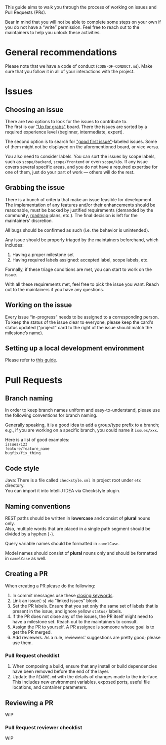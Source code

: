 This guide aims to walk you through the process of working on issues and Pull Requests (PRs).

Bear in mind that you will not be able to complete some steps on your own if you do not have a “write” permission. Feel free to reach out to the maintainers to help you unlock these activities.

# General recommendations

Please note that we have a code of conduct (`CODE-OF-CONDUCT.md`). Make sure that you follow it in all of your interactions with the project.

# Issues

## Choosing an issue

There are two options to look for the issues to contribute to. <br/>
The first is our ["Up for grabs"](https://github.com/provectus/kafka-ui/projects/11) board. There the issues are sorted by a required experience level (beginner, intermediate, expert).

The second option is to search for ["good first issue"](https://github.com/provectus/kafka-ui/issues?q=is%3Aissue+is%3Aopen+label%3A%22good+first+issue%22)-labeled issues. Some of them might not be displayed on the aforementioned board, or vice versa.

You also need to consider labels. You can sort the issues by scope labels, such as `scope/backend`, `scope/frontend` or even `scope/k8s`. If any issue covers several specific areas, and you do not have a required expertise for one of them, just do your part of work — others will do the rest.

## Grabbing the issue

There is a bunch of criteria that make an issue feasible for development. <br/>
The implementation of any features and/or their enhancements should be reasonable, must be backed by justified requirements (demanded by the community, [roadmap](documentation/project/ROADMAP.md) plans, etc.). The final decision is left for the maintainers' discretion.

All bugs should be confirmed as such (i.e. the behavior is unintended).

Any issue should be properly triaged by the maintainers beforehand, which includes:
1. Having a proper milestone set
2. Having required labels assigned: accepted label, scope labels, etc.

Formally, if these triage conditions are met, you can start to work on the issue.

With all these requirements met, feel free to pick the issue you want. Reach out to the maintainers if you have any questions.

## Working on the issue

Every issue “in-progress” needs to be assigned to a corresponding person.
To keep the status of the issue clear to everyone, please keep the card's status updated ("project" card to the right of the issue should match the milestone’s name).

## Setting up a local development environment

Please refer to [this guide](documentation/project/contributing/README.md).

# Pull Requests

## Branch naming

In order to keep branch names uniform and easy-to-understand, please use the following conventions for branch naming.

Generally speaking, it is a good idea to add a group/type prefix to a branch; e.g.,
if you are working on a specific branch, you could name it `issues/xxx`.

Here is a list of good examples:<br/>
`issues/123`<br/>
`feature/feature_name`<br/>
`bugfix/fix_thing`<br/>

## Code style

Java: There is a file called `checkstyle.xml` in project root under `etc` directory.<br/>
You can import it into IntelliJ IDEA via Checkstyle plugin.

## Naming conventions

REST paths should be written in **lowercase** and consist of **plural** nouns only.<br/>
Also, multiple words that are placed in a single path segment should be divided by a hyphen (`-`).<br/>

Query variable names should be formatted in `camelCase`.

Model names should consist of **plural** nouns only and should be formatted in `camelCase` as well.

## Creating a PR

When creating a PR please do the following:
1. In commit messages use these [closing keywords](https://docs.github.com/en/issues/tracking-your-work-with-issues/linking-a-pull-request-to-an-issue#linking-a-pull-request-to-an-issue-using-a-keyword).
2. Link an issue(-s) via "linked issues" block.
3. Set the PR labels. Ensure that you set only the same set of labels that is present in the issue, and ignore yellow `status/` labels.
4. If the PR does not close any of the issues, the PR itself might need to have a milestone set. Reach out to the maintainers to consult.
5. Assign the PR to yourself. A PR assignee is someone whose goal is to get the PR merged.
6. Add reviewers. As a rule, reviewers' suggestions are pretty good; please use them.

### Pull Request checklist

1. When composing a build, ensure that any install or build dependencies have been removed before the end of the layer.
2. Update the `README.md` with the details of changes made to the interface. This includes new environment variables, 
exposed ports, useful file locations, and container parameters.

## Reviewing a PR

WIP

### Pull Request reviewer checklist

WIP
